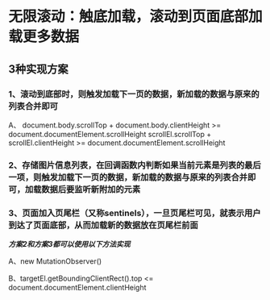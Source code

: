 # 无限滚动：触底加载，滚动到页面底部加载更多数据

## 3种实现方案

### 1、滚动到底部时，则触发加载下一页的数据，新加载的数据与原来的列表合并即可

<!-- window.onscroll -->
A、
document.body.scrollTop + document.body.clientHeight >= document.documentElement.scrollHeight
scrollEl.scrollTop + scrollEl.clientHeight >= document.documentElement.scrollHeight

### 2、存储图片信息列表，在回调函数内判断如果当前元素是列表的最后一项，则触发加载下一页的数据，新加载的数据与原来的列表合并即可，加载数据后要监听新附加的元素

### 3、页面加入页尾栏（又称sentinels），一旦页尾栏可见，就表示用户到达了页面底部，从而加载新的数据放在页尾栏前面

***方案2和方案3都可以使用以下方法实现***

A、new MutationObserver()

<!-- 使用window.onscroll + getBoundingClientRect实现MutationObserver效果 -->
B、targetEl.getBoundingClientRect().top <= document.documentElement.clientHeight
